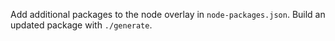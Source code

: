 Add additional packages to the node overlay in `node-packages.json`. Build an
updated package with `./generate`.
